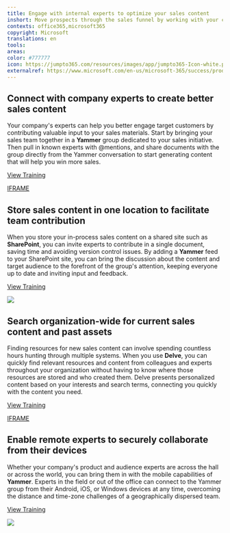 ```yaml
---
title: Engage with internal experts to optimize your sales content
inshort: Move prospects through the sales funnel by working with your company&apos;s product and customer experts to craft compelling, focused sales content.
contexts: office365,microsoft365
copyright: Microsoft
translations: en
tools: 
areas: 
color: #777777
icon: https://jumpto365.com/resources/images/app/jumpto365-Icon-white.png
externalref: https://www.microsoft.com/en-us/microsoft-365/success/productivitylibrary/engage-with-internal-experts-to-optimize-your-sales-content
---
```


## Connect with company experts to create better sales content

Your company's experts can help you better engage target customers by contributing valuable input to your sales materials. Start by bringing your sales team together in a **Yammer** group dedicated to your sales initiative. Then pull in known experts with @mentions, and share documents with the group directly from the Yammer conversation to start generating content that will help you win more sales.

[View Training](https://support.office.com/article/Communicate-in-groups-52db606b-2f29-4a9a-8cbb-b43bf2a27d2e)

[IFRAME](https://www.microsoft.com/en-us/videoplayer/embed/RE1TRuX)

## Store sales content in one location to facilitate team contribution

When you store your in-process sales content on a shared site such as **SharePoint**, you can invite experts to contribute in a single document, saving time and avoiding version control issues. By adding a **Yammer** feed to your SharePoint site, you can bring the discussion about the content and target audience to the forefront of the group's attention, keeping everyone up to date and inviting input and feedback.

[View Training](https://support.office.com/article/Embed-a-Yammer-feed-into-a-SharePoint-site-4817d2fa-50f6-4f25-88a0-a312745768d4)

![](http://img-prod-cms-rt-microsoft-com.akamaized.net/cms/api/am/imageFileData/RE1YrxC?ver=c0c2)

## Search organization-wide for current sales content and past assets

Finding resources for new sales content can involve spending countless hours hunting through multiple systems. When you use **Delve**, you can quickly find relevant resources and content from colleagues and experts throughout your organization without having to know where those resources are stored and who created them. Delve presents personalized content based on your interests and search terms, connecting you quickly with the content you need.

[View Training](https://support.office.com/article/What-is-Office-Delve-1315665a-c6af-4409-a28d-49f8916878ca)

[IFRAME](https://www.microsoft.com/en-us/videoplayer/embed/RE1TrEK)

## Enable remote experts to securely collaborate from their devices

Whether your company's product and audience experts are across the hall or across the world, you can bring them in with the mobile capabilities of **Yammer**. Experts in the field or out of the office can connect to the Yammer group from their Android, iOS, or Windows devices at any time, overcoming the distance and time-zone challenges of a geographically dispersed team.

[View Training](https://support.office.com/article/Set-up-Yammer-to-stay-connected-with-your-network-on-your-mobile-phone-1bbd7c52-0207-4b50-a1b7-c0184c75a66a)

![](http://img-prod-cms-rt-microsoft-com.akamaized.net/cms/api/am/imageFileData/RE1NLNh?ver=9859)

